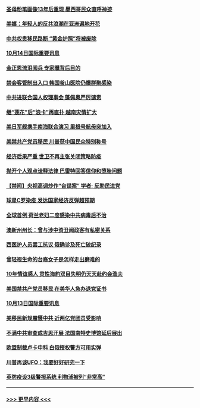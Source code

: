 #### [圣母粉笔画像13年后重现 墨西哥民众直呼神迹](../pages/prog202/a102962929.md?t=10141951) 
#### [美媒：年轻人的反共浪潮在亚洲遍地开花](../pages/prog202/a102962992.md?t=10141951) 
#### [中共权贵移民路断 “黄金护照”将被废除](../pages/prog202/a102962978.md?t=10141951) 
#### [10月14日国际重要讯息](../pages/prog202/a102962898.md?t=10141951) 
#### [金正恩流泪阅兵 专家曝背后目的](../pages/prog202/a102962916.md?t=10141951) 
#### [禁会客管制出入口 韩国釜山医院仍爆群聚感染](../pages/prog202/a102962908.md?t=10141951) 
#### [中共进联合国人权理事会 蓬佩奥严厉谴责](../pages/prog202/a102962842.md?t=10141951) 
#### [继“莲花”后“浪卡”再直扑 越南灾情扩大](../pages/prog202/a102962837.md?t=10141951) 
#### [美日军舰携手南海联合演习 里根号航母突加入](../pages/prog202/a102962772.md?t=10141951) 
#### [美禁共产党员移民 川普获中国民众特别称号](../pages/prog202/a102962776.md?t=10141951) 
#### [经济后果严重 世卫不再主张关闭策略防疫](../pages/prog202/a102962669.md?t=10141951) 
#### [抛开个人观点诠释法律 巴雷特回答信仰和堕胎问题](../pages/prog202/a102962526.md?t=10141951) 
#### [【禁闻】央视高调炒作“台谍案” 学者: 反助民进党](../pages/prog202/a102962615.md?t=10141951) 
#### [球星C罗染疫 发达国家经济反弹超预期](../pages/prog202/a102962613.md?t=10141951) 
#### [全球首例 荷兰老妇二度感染中共病毒后不治](../pages/prog202/a102962459.md?t=10141951) 
#### [澳新州州长：曾与涉中资丑闻政客有私密关系](../pages/prog202/a102962472.md?t=10141951) 
#### [西医护人员罢工抗议 俄确诊及死亡破纪录](../pages/prog202/a102962446.md?t=10141951) 
#### [曾轻视生命的台裔女子是怎样走出磨难的](../pages/prog202/a102962442.md?t=10141951) 
#### [10年情谊感人 灵性海豹双目失明仍天天赴约会渔夫](../pages/prog202/a102961555.md?t=10141951) 
#### [美国禁共产党员移民 在美华人急办退党证书](../pages/prog202/a102962216.md?t=10141951) 
#### [10月13日国际重要讯息](../pages/prog202/a102962200.md?t=10141951) 
#### [美移民新规震慑中共 近两亿党团员受影响](../pages/prog202/a102962187.md?t=10141951) 
#### [不满中共审查成吉思汗展 法国南特史博馆延后展出](../pages/prog202/a102962168.md?t=10141951) 
#### [欧盟制裁卢卡申科 白俄授权警方可用实弹](../pages/prog202/a102962133.md?t=10141951) 
#### [川普再谈UFO：我要好好研究一下](../pages/prog202/a102962087.md?t=10141951) 
#### [英防疫设3级警报系统  利物浦被列“非常高”](../pages/prog202/a102962057.md?t=10141951) 

----
#### [ >>> 更早内容 <<< ](../indexes/prog202-earlier.md)

